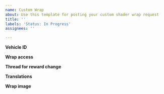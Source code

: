 ```yaml
---
name: Custom Wrap
about: Use this template for posting your custom shader wrap request
title: ''
labels: 'Status: In Progress'
assignees: ''

---
```

<!--
WRAP PREVIEW: IF YOU WANT TO PREVIEW THE WRAP, PLEASE INSTALL THE WRAP-TEST RESOURCE FROM: https://github.com/NanoBob/saesrpg-wrap-testing
You may still get your wrap previewed by us, but it should be 10x easier to preview by yourself! -->

**Vehicle ID**
<!-- You can get the ID from https://wiki.multitheftauto.com/wiki/Vehicle_IDs -->

**Wrap access**
<!-- Leave blank if anyone can use the wrap, otherwise state the usernames -->

**Thread for reward change**
<!-- Link your donation or reward change thread requesting this wrap. If left blank and a test is requested, the test may take a while to process, as you have no donation to request rewards for. -->

**Translations**
<!-- If the wrap contains language not readable in English, please add translations here, with reference to which part of the vehicle it's painted on. You must show the FOREIGN and ENGLISH version in plain text  -->

**Wrap image**
<!-- Attach the file here, do not use 3rd party image hosts. File extension must be .PNG using 512x512 or 256x256 dimensions -->
